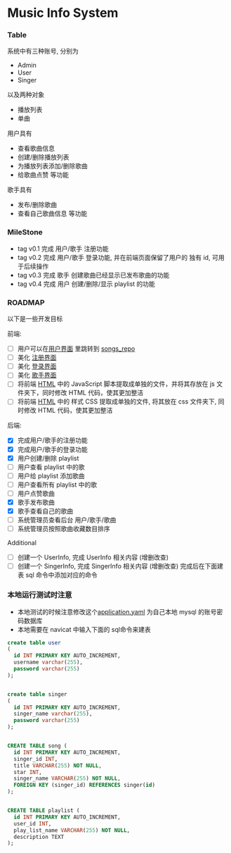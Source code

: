 # Music Info System

### Table

系统中有三种账号, 分别为
- Admin
- User
- Singer

以及两种对象
- 播放列表
- 单曲

用户具有
- 查看歌曲信息
- 创建/删除播放列表
- 为播放列表添加/删除歌曲
- 给歌曲点赞
等功能

歌手具有
- 发布/删除歌曲
- 查看自己歌曲信息
等功能

### MileStone
- tag v0.1 完成 用户/歌手 注册功能
- tag v0.2 完成 用户/歌手 登录功能, 并在前端页面保留了用户的 独有 id, 可用于后续操作
- tag v0.3 完成 歌手 创建歌曲已经显示已发布歌曲的功能
- tag v0.4 完成 用户 创建/删除/显示 playlist 的功能

### ROADMAP
以下是一些开发目标

前端:
- [ ] 用户可以在[用户界面](./src/main/resources/static/user_index.html) 里跳转到 [songs_repo](./src/main/resources/static/songs_repo.html)
- [ ] 美化 [注册界面](./src/main/resources/static/register.html)
- [ ] 美化 [登录界面](./src/main/resources/static/login.html)
- [ ] 美化 [歌手界面](./src/main/resources/static/singer_index.html)
- [ ] 将前端 [HTML](./src/main/resources/static) 中的 JavaScript 脚本提取成单独的文件，并将其存放在 js 文件夹下，同时修改 HTML 代码，使其更加整洁
- [ ] 将前端 [HTML](./src/main/resources/static) 中的 样式 CSS 提取成单独的文件, 将其放在 css 文件夹下, 同时修改 HTML 代码，使其更加整洁
 
后端:
- [x] 完成用户/歌手的注册功能
- [x] 完成用户/歌手的登录功能
- [x] 用户创建/删除 playlist
- [ ] 用户查看 playlist 中的歌
- [ ] 用户给 playlist 添加歌曲
- [ ] 用户查看所有 playlist 中的歌
- [ ] 用户点赞歌曲
- [x] 歌手发布歌曲
- [x] 歌手查看自己的歌曲
- [ ] 系统管理员查看后台 用户/歌手/歌曲
- [ ] 系统管理员按照歌曲收藏数目排序

Additional
- [ ] 创建一个 UserInfo, 完成 UserInfo 相关内容 (增删改查)
- [ ] 创建一个 SingerInfo, 完成 SingerInfo 相关内容 (增删改查)
完成后在下面建表 sql 命令中添加对应的命令

### 本地运行测试时注意

- 本地测试的时候注意修改这个[application.yaml](./src/main/resources/application.yaml) 为自己本地 mysql 的账号密码数据库
- 本地需要在 navicat 中输入下面的 sql命令来建表

```sql
create table user
(
  id INT PRIMARY KEY AUTO_INCREMENT,
  username varchar(255),
  password varchar(255)
);


create table singer
(
  id INT PRIMARY KEY AUTO_INCREMENT,
  singer_name varchar(255),
  password varchar(255)
);


CREATE TABLE song (
  id INT PRIMARY KEY AUTO_INCREMENT,
  singer_id INT,
  title VARCHAR(255) NOT NULL,
  star INT,
  singer_name VARCHAR(255) NOT NULL,
  FOREIGN KEY (singer_id) REFERENCES singer(id)
);


CREATE TABLE playlist (
  id INT PRIMARY KEY AUTO_INCREMENT,
  user_id INT,
  play_list_name VARCHAR(255) NOT NULL,
  description TEXT
);
```
